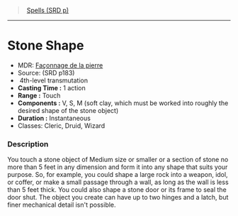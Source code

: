 ﻿---
!SpellVO
Level: 4
Type: transmutation
CastingTime: 1 action
Range: Touch
Components: V, S, M (soft clay, which must be worked into roughly the desired shape of the stone object)
Duration: Instantaneous
Classes: Cleric, Druid, Wizard
Id: spells_vo.md#stone-shape
ParentLink: spells_vo.md#spells-srd-p
Name: Stone Shape
ParentName: Spells (SRD p)
NameLevel: 1
AltName: '[Façonnage de la pierre](hd_spells_faconnage_de_la_pierre.md)'
Source: (SRD p183)
Attributes: {}
---
> [Spells (SRD p)](srd_spells.md)

---

# Stone Shape

- MDR: [Façonnage de la pierre](hd_spells_faconnage_de_la_pierre.md)
- Source: (SRD p183)
-  4th-level transmutation
- **Casting Time :** 1 action
- **Range :** Touch
- **Components :** V, S, M (soft clay, which must be worked into roughly the desired shape of the stone object)
- **Duration :** Instantaneous
- Classes: Cleric, Druid, Wizard

### Description

You touch a stone object of Medium size or smaller or a section of stone no more than 5 feet in any dimension and form it into any shape that suits your purpose. So, for example, you could shape a large rock into a weapon, idol, or coffer, or make a small passage through a wall, as long as the wall is less than 5 feet thick. You could also shape a stone door or its frame to seal the door shut. The object you create can have up to two hinges and a latch, but finer mechanical detail isn't possible.

